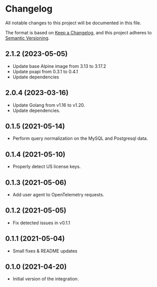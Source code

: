 # Changelog

All notable changes to this project will be documented in this file.

The format is based on [Keep a Changelog](https://keepachangelog.com/en/1.0.0/),
and this project adheres to [Semantic Versioning](https://semver.org/spec/v2.0.0.html).

## 2.1.2 (2023-05-05)

- Update base Alpine image from 3.13 to 3.17.2
- Update pxapi from 0.3.1 to 0.4.1
- Update dependencies

## 2.0.4 (2023-03-16)

- Update Golang from v1.16 to v1.20.
- Update dependencies.

## 0.1.5 (2021-05-14)

- Perform query normalization on the MySQL and Postgresql data.

## 0.1.4 (2021-05-10)

- Properly detect US license keys.

## 0.1.3 (2021-05-06)

- Add user agent to OpenTelemetry requests.

## 0.1.2 (2021-05-05)

- Fix detected issues in v0.1.1

## 0.1.1 (2021-05-04)

- Small fixes & README updates

## 0.1.0 (2021-04-20)

- Initial version of the integration.
